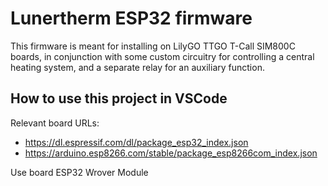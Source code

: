 # Lunertherm ESP32 firmware

This firmware is meant for installing on LilyGO TTGO T-Call SIM800C boards, in conjunction with some custom circuitry for controlling a central heating system, and a separate relay for an auxiliary function.

## How to use this project in VSCode

Relevant board URLs:

- https://dl.espressif.com/dl/package_esp32_index.json
- https://arduino.esp8266.com/stable/package_esp8266com_index.json

Use board ESP32 Wrover Module
